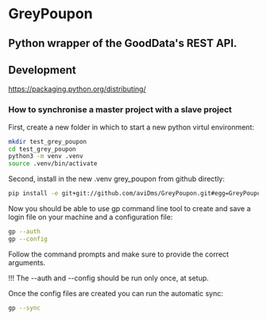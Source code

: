 # GreyPoupon
## Python wrapper of the GoodData's REST API.

## Development

https://packaging.python.org/distributing/

### How to synchronise a master project with a slave project

First, create a new folder in which to start a new python virtul environment:

```bash
mkdir test_grey_poupon
cd test_grey_poupon
python3 -m venv .venv
source .venv/bin/activate
```


Second, install in the new .venv grey_poupon from github directly:
```bash
pip install -e git+git://github.com/aviDms/GreyPoupon.git#egg=GreyPoupon
```

Now you should be able to use gp command line tool to create and save a login
file on your machine and a configuration file:

```bash
gp --auth
gp --config
```

Follow the command prompts and make sure to provide the correct arguments.

!!! The --auth and --config should be run only once, at setup.

Once the config files are created you can run the automatic sync:

```bash
gp --sync
```